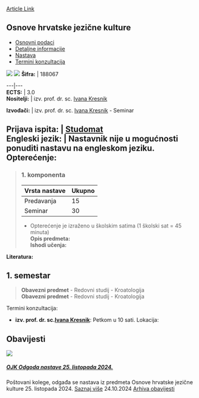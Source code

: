 [Article Link](https://www.fhs.hr/predmet/ohjk_b)

## Osnove hrvatske jezične kulture
  * [Osnovni podaci](https://www.fhs.hr/predmet/ohjk_b#v1id-523789_731278_1_0 "Osnovni podaci")
  * [Detaljne informacije](https://www.fhs.hr/predmet/ohjk_b#v1id-523789_731278_1_1 "Detaljne informacije")
  * [Nastava](https://www.fhs.hr/predmet/ohjk_b#v1id-523789_731278_1_2 "Nastava")
  * [Termini konzultacija](https://www.fhs.hr/predmet/ohjk_b#v1id-523789_731278_1_3 "Termini konzultacija")


[![](https://www.fhs.hr/img/flags/gif/hr.gif)](https://www.fhs.hr/predmet/ohjk_b) [![](https://www.fhs.hr/img/flags/gif/gb.gif)](https://www.fhs.hr/en/course/bclc_c)
**Šifra:** |  188067  
  
---|---  
**ECTS:** |  3.0   
**Nositelji:** |  izv. prof. dr. sc. [Ivana Kresnik](https://www.fhs.hr/djelatnik/ivana.kresnik)   
  
**Izvođači:** |  izv. prof. dr. sc. [Ivana Kresnik](https://www.fhs.hr/djelatnik/ivana.kresnik) - Seminar  
  
**Prijava ispita:** |  [Studomat](http://www.isvu.hr/studomat)  
**Engleski jezik:** |  Nastavnik nije u mogućnosti ponuditi nastavu na engleskom jeziku.   
**Opterećenje:**  
---  
> ### 1. komponenta
> | Vrsta nastave | Ukupno  
> ---|---  
> Predavanja | 15  
> Seminar | 30  
> * Opterećenje je izraženo u školskim satima (1 školski sat = 45 minuta)   
**Opis predmeta:**  
> **Ishodi učenja:**  

  
**Literatura:**  

  
**1. semestar**  
---  
> **Obavezni predmet** - Redovni studij - Kroatologija  
>  **Obavezni predmet** - Redovni studij - Kroatologija  
>   
Termini konzultacija: 
  * **izv. prof. dr. sc.[Ivana Kresnik](https://www.fhs.hr/djelatnik/ivana.kresnik)**: 
Petkom u 10 sati.
Lokacija: 


## Obavijesti
[ ![](https://www.fhs.hr/_pub/themes_static/hrstud2024/default/img/default_news.jpg) ](https://www.fhs.hr/predmet/ohjk_b?@=21rnr#news_114087)
#####  [OJK Odgoda nastave 25. listopada 2024.](https://www.fhs.hr/predmet/ohjk_b?@=21rnr#news_114087)
Poštovani kolege, odgađa se nastava iz predmeta Osnove hrvatske jezične kulture 25. listopada 2024. 
[Saznaj više](https://www.fhs.hr/predmet/ohjk_b?@=21rnr#news_114087)
24.10.2024
[Arhiva obavijesti](https://www.fhs.hr/predmet/ohjk_b?@=215n4#news_114087 "Arhiva obavijesti")
